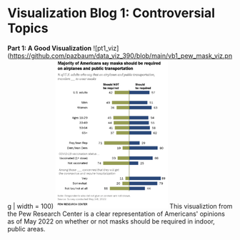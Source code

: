 # Visualization Blog 1: Controversial Topics
**Part 1: A Good Visualization**
![pt1_viz](https://github.com/pazbaum/data_viz_390/blob/main/vb1_pew_mask_viz.png | width = 100)
<img src="https://github.com/pazbaum/data_viz_390/blob/main/vb1_pew_mask_viz.png" width = 50% height = 50%>
This visualiztion from the Pew Research Center is a clear representation of Americans' opinions as of May 2022 on whether or not masks should be required in indoor, public areas.

